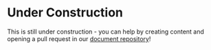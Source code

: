 # Under Construction
This is still under construction - you can help by creating content and opening a pull request in our [document repository](https://github.com/rcifw/rcifw.github.io)!